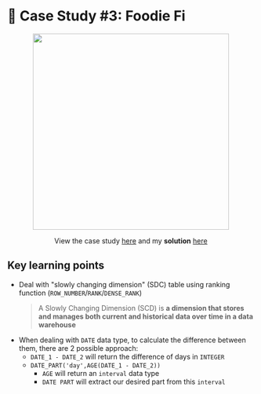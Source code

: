 # 🍕 Case Study #3: Foodie Fi
<p align="center">
<img width="400px"  src="https://8weeksqlchallenge.com/images/case-study-designs/3.png" />
</p>

<p align="center">
View the case study <a href="https://8weeksqlchallenge.com/case-study-3/">here</a> and my <b>solution</b> <a href="https://github.com/nguyennhatquan/8-Week-SQL-Challenge/blob/main/Case%20Study%20%233%20-%20Foodie-Fi/Answers.md">here</a>
</p>

## **Key learning points**
* Deal with "slowly changing dimension" (SDC) table using ranking function (`ROW_NUMBER`/`RANK`/`DENSE_RANK`)
  > A Slowly Changing Dimension (SCD) is **a dimension that stores and manages both current and historical data over time in a data warehouse**
* When dealing with `DATE` data type, to calculate the difference between them, there are 2 possible approach:
	*  `DATE_1 - DATE_2` will return the difference of days in `INTEGER`
	*  `DATE_PART('day',AGE(DATE_1 - DATE_2))`
        * `AGE` will return an `interval` data type
        * `DATE PART` will extract our desired part from this `interval`